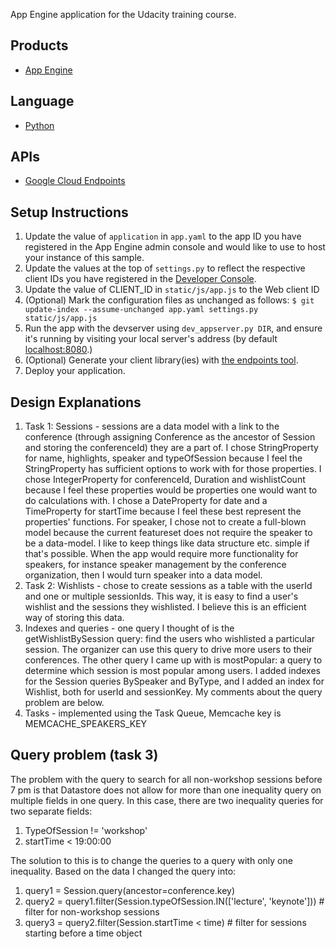 App Engine application for the Udacity training course.

## Products
- [App Engine][1]

## Language
- [Python][2]

## APIs
- [Google Cloud Endpoints][3]

## Setup Instructions
1. Update the value of `application` in `app.yaml` to the app ID you
   have registered in the App Engine admin console and would like to use to host
   your instance of this sample.
1. Update the values at the top of `settings.py` to
   reflect the respective client IDs you have registered in the
   [Developer Console][4].
1. Update the value of CLIENT_ID in `static/js/app.js` to the Web client ID
1. (Optional) Mark the configuration files as unchanged as follows:
   `$ git update-index --assume-unchanged app.yaml settings.py static/js/app.js`
1. Run the app with the devserver using `dev_appserver.py DIR`, and ensure it's running by visiting your local server's address (by default [localhost:8080][5].)
1. (Optional) Generate your client library(ies) with [the endpoints tool][6].
1. Deploy your application.


[1]: https://developers.google.com/appengine
[2]: http://python.org
[3]: https://developers.google.com/appengine/docs/python/endpoints/
[4]: https://console.developers.google.com/
[5]: https://localhost:8080/
[6]: https://developers.google.com/appengine/docs/python/endpoints/endpoints_tool

## Design Explanations
1. Task 1: Sessions - sessions are a data model with a link to the conference (through assigning Conference as the ancestor of Session and storing the conferenceId) they are a part of. I chose StringProperty for name, highlights, speaker and typeOfSession because I feel the StringProperty has sufficient options to work with for those properties. I chose IntegerProperty for conferenceId, Duration and wishlistCount because I feel these properties would be properties one would want to do calculations with. I chose a DateProperty for date and a TimeProperty for startTime because I feel these best represent the properties' functions. For speaker, I chose not to create a full-blown model because the current featureset does not require the speaker to be a data-model. I like to keep things like data structure etc. simple if that's possible. When the app would require more functionality for speakers, for instance speaker management by the conference organization, then I would turn speaker into a data model.
1. Task 2: Wishlists - chose to create sessions as a table with the userId and one or multiple sessionIds. This way, it is easy to find a user's wishlist and the sessions they wishlisted. I believe this is an efficient way of storing this data.
1. Indexes and queries - one query I thought of is the getWishlistBySession query: find the users who wishlisted a particular session. The organizer can use this query to drive more users to their conferences. The other query I came up with is mostPopular: a query to determine which session is most popular among users. I added indexes for the Session queries BySpeaker and ByType, and I added an index for Wishlist, both for userId and sessionKey. My comments about the query problem are below.
1. Tasks - implemented using the Task Queue, Memcache key is MEMCACHE_SPEAKERS_KEY

## Query problem (task 3)
The problem with the query to search for all non-workshop sessions before 7 pm is that Datastore does not allow for more than one inequality query on multiple fields in one query. In this case, there are two inequality queries for two separate fields:
1. TypeOfSession != 'workshop'
1. startTime < 19:00:00

The solution to this is to change the queries to a query with only one inequality. Based on the data I changed the query into:
1. query1 = Session.query(ancestor=conference.key)
1. query2 = query1.filter(Session.typeOfSession.IN(['lecture', 'keynote'])) # filter for non-workshop sessions
1. query3 = query2.filter(Session.startTime < time) # filter for sessions starting before a time object
